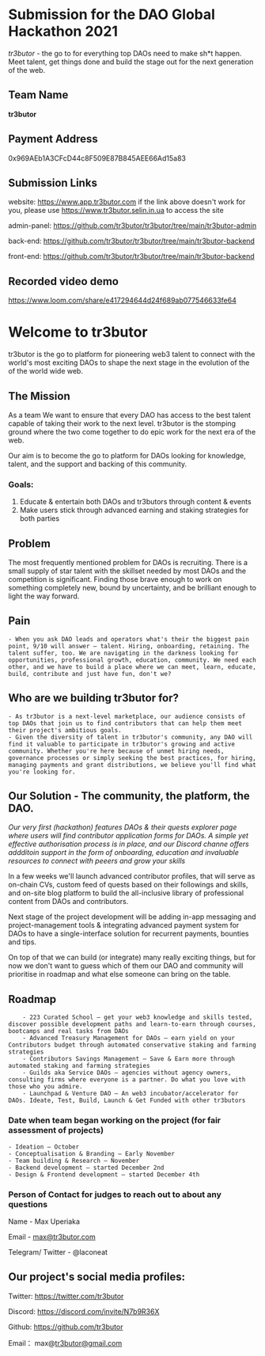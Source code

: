 # Submission for the DAO Global Hackathon 2021

*tr3butor* - the go to for everything top DAOs need to make sh*t happen. Meet talent, get things done and build the stage out for the next generation of the web. 

## Team Name

**tr3butor**

## Payment Address

 0x969AEb1A3CFcD44c8F509E87B845AEE66Ad15a83
 
## Submission Links 
  
 website: https://www.app.tr3butor.com 
 if the link above doesn't work for you, please use https://www.tr3butor.selin.in.ua to access the site
 
 admin-panel: https://github.com/tr3butor/tr3butor/tree/main/tr3butor-admin
 
 back-end: https://github.com/tr3butor/tr3butor/tree/main/tr3butor-backend
 
 front-end: https://github.com/tr3butor/tr3butor/tree/main/tr3butor-backend
 
## Recorded video demo

https://www.loom.com/share/e417294644d24f689ab077546633fe64






# Welcome to tr3butor

tr3butor is the go to platform for pioneering web3 talent to connect with the world's most exciting DAOs to shape the next stage in the evolution of the of the world wide web.

## The Mission

As a team We want to ensure that every DAO has access to the best talent capable of taking their work to the next level. tr3butor is the stomping ground where the two come together to do epic work for the next era of the web. 

Our aim is to become the go to platform for DAOs looking for knowledge, talent, and the support and backing of this community. 

### Goals:

1. Educate & entertain both DAOs and tr3butors through content & events
2. Make users stick through advanced earning and staking strategies for both parties

## Problem

The most frequently mentioned problem for DAOs is recruiting. There is a small supply of star talent with the skillset needed by most DAOs and the competition is significant. Finding those brave enough to work on something completely new, bound by uncertainty, and be brilliant enough to light the way forward. 

## Pain
    - When you ask DAO leads and operators what's their the biggest pain point, 9/10 will answer – talent. Hiring, onboarding, retaining. The talent suffer, too. We are navigating in the darkness looking for opportunities, professional growth, education, community. We need each other, and we have to build a place where we can meet, learn, educate, build, contribute and just have fun, don't we?
    
## Who are we building tr3butor for?
    - As tr3butor is а next-level marketplace, our audience consists of top DAOs that join us to find contributors that can help them meet their project's ambitious goals.
    - Given the diversity of talent in tr3butor's community, any DAO will find it valuable to participate in tr3butor's growing and active community. Whether you're here because of unmet hiring needs, governance processes or simply seeking the best practices, for hiring, managing payments and grant distributions, we believe you'll find what you're looking for.
  
    
## Our Solution - The community, the platform, the DAO.

*Our very first (hackathon) features DAOs & their quests explorer page where users will find contributor application forms for DAOs. A simple yet effective authorisation process is in place, and our Discord channe offers addditoin support in the form of onboarding, education and invaluable resources to connect with peeers and grow your skills*

 In a few weeks we'll launch advanced contributor profiles, that will serve as on-chain CVs, custom feed of quests based on their followings and skills, and on-site blog platform to build the all-inclusive library of professional content from DAOs and contributors.
 
  Next stage of the project development will be adding in-app messaging and project-management tools & integrating advanced payment system for DAOs to have a single-interface solution for recurrent payments, bounties and tips. 
  
  On top of that we can build (or integrate) many really exciting things, but for now we don't want to guess which of them our DAO and community will prioritise in roadmap and what else someone can bring on the table.
        
  ## Roadmap 
        - 223 Curated School – get your web3 knowledge and skills tested, discover possible development paths and learn-to-earn through courses, bootcamps and real tasks from DAOs
        - Advanced Treasury Management for DAOs – earn yield on your Contributors budget through automated conservative staking and farming strategies
        - Contributors Savings Management – Save & Earn more through automated staking and farming strategies
        - Guilds aka Service DAOs – agencies without agency owners, consulting firms where everyone is a partner. Do what you love with those who you admire.
        - Launchpad & Venture DAO – An web3 incubator/accelerator for DAOs. Ideate, Test, Build, Launch & Get Funded with other tr3butors
        

### Date when team began working on the project (for fair assessment of projects)
    - Ideation – October
    - Conceptualisation & Branding – Early November
    - Team building & Research – November
    - Backend development – started December 2nd
    - Design & Frontend development — started December 4th



  
### Person of Contact for judges to reach out to about any questions 
 Name - Max Uperiaka
 
 Email - max@tr3butor.com
 
 Telegram/ Twitter - @laconeat


## Our project's social media profiles: 


Twitter:  https://twitter.com/tr3butor

Discord:   https://discord.com/invite/N7b9R36X   

Github:   https://github.com/tr3butor

Email： max@tr3butor@gmail.com
